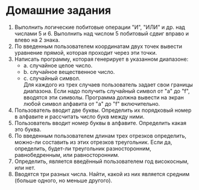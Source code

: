 # Домашние задания

1. Выполнить логические побитовые операции "И", "ИЛИ" и др. над числами 5 и 6. Выполнить над числом 5 побитовый сдвиг 
вправо и влево на 2 знака.
2. По введенным пользователем координатам двух точек вывести уравнение прямой, которая проходит через эти точки.
3. Написать программу, которая генерирует в указанном диапазоне:
    - а. случайное целое число.
    - b. случайное вещественное число.
    - c. случайный символ.<br>
   Для каждого из трех случаев пользователь задает свои границы диапазона. Если надо получить случайный символ от "a" до
   "f", вводятся эти символы. Программа должна вывести на экран любой символ алфавита от "a" до "f" включительно.
 4. Пользователь вводит две буквы. Определить их порядковый номер в алфавите и рассчитать число букв между ними.
 5. Пользователь вводит номер буквы в алфавите. Определить какая это буква.
 6. По введенным пользователем длинам трех отрезков определить, можно-ли составить из этих отрезков треугольник. Если
 да, определить, будет-ли треугольник разносторонним, равнобедренным, или равносторонним.
 7. Определить, является введённый пользователем год високосным, или нет.
 8. Вводятся три разных числа. Найти, какой из них является средним (больше одного, но меньше другого).